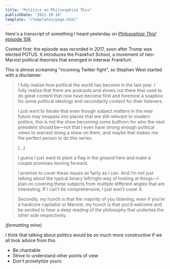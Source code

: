 ```yaml
---
title: "Politics on Philosophize This"
publishDate: "2021-10-16"
template: "/templates/page.html"
---
```


Here's a transcript of something I heard yesterday on [_Philosophize This!_ episode 108](https://www.philosophizethis.org/podcast/frankfurt-school-intro?rq=108).

Context first: the episode was recorded in 2017, soon after Trump was elected POTUS. It introduces the Frankfurt School, a movement of neo-Marxist political theorists that emerged in interwar Frankfurt.

This is almost screaming "incoming Twitter fight", so Stephen West started with a disclaimer:

> I fully realize how political the world has become in the last year. I fully realize that there are podcasts and shows out there that used to do great content that now have become first and foremost a soapbox for some political ideology and secondarily content for their listeners.
>
> I just want to iterate that even though subject matters in the near future may trespass into places that are still relevant to modern politics, this is not the show becoming some bullhorn for who the next president should be—not that I even have strong enough political views to warrant doing a show on them, and maybe that makes me the perfect person to do this series.
>
> [...]
>
> I guess I just want to plant a flag in the ground here and make a couple promises moving forward.
>
> I promise to cover these issues as fairly as I can. And I’m not just talking about the typical binary left/right way of looking at things—I plan on covering these subjects from multiple different angles that are interesting. If I can’t be comprehensive, I just won’t cover it.
>
> Secondly, my hunch is that the majority of you listening, even if you’re a hardcore capitalist or Marxist, my hunch is that you’d welcome and be excited to hear a deep reading of the philosophy that underlies the other side respectively.

_(formatting mine)_

I think that talking about politics would be so much more constructive if we all took advice from this.

- Be charitable
- Strive to understand other points of view
- Don't proselytize yours
